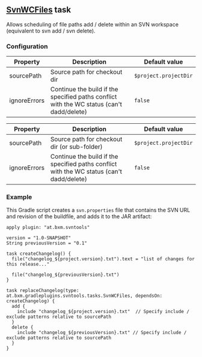 ## [SvnWCFiles](../src/main/groovy/at/bxm/gradleplugins/svntools/tasks/SvnWCFiles.groovy) task

Allows scheduling of file paths add / delete within an SVN workspace (equivalent to svn add / svn delete).

### Configuration

Property           | Description | Default value
------------------ | ----------- | -------------
sourcePath         | Source path for checkout dir | `$project.projectDir`
ignoreErrors       | Continue the build if the specified paths conflict with the WC status (can't dadd/delete) | `false`

Property           | Description | Default value
------------------ | ----------- | -------------
sourcePath         | Source path for checkout dir (or sub-folder) | `$project.projectDir`
ignoreErrors       | Continue the build if the specified paths conflict with the WC status (can't dadd/delete) | `false`

### Example

This Gradle script creates a `svn.properties` file that contains the SVN URL and revision of the buildfile, and adds it to the JAR artifact:

    apply plugin: "at.bxm.svntools"

    version = "1.0-SNAPSHOT"
    String previousVersion = "0.1"

    task createChangelog() {
      file("changelog_${project.version}.txt").text = "list of changes for this release..."
      
      file("changelog_${previousVersion}.txt")
    }

    task replaceChangelog(type: at.bxm.gradleplugins.svntools.tasks.SvnWCFiles, dependsOn: createChangelog) {
      add {
        include "changelog_${project.version}.txt"  // Specify include / exclude patterns relative to sourcePath
      }
      delete {
        include "changelog_${previousVersion}.txt" // Specify include / exclude patterns relative to sourcePath
      }
    }

